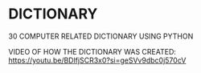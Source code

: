 # DICTIONARY
30 COMPUTER RELATED DICTIONARY USING PYTHON 

VIDEO OF HOW THE DICTIONARY WAS CREATED:
https://youtu.be/BDlfjSCR3x0?si=geSVv9dbc0j570cV
